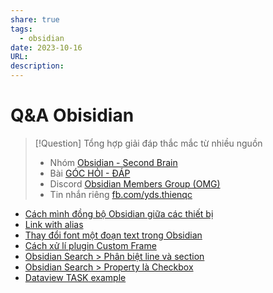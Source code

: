 ```yaml
---
share: true
tags:
  - obsidian
date: 2023-10-16
URL: 
description: 
---
```


# Q&A Obisidian

> [!Question] Tổng hợp giải đáp thắc mắc từ nhiều nguồn
> - Nhóm [Obsidian - Second Brain](https://www.facebook.com/groups/obsidian.secondbrain)
> - Bài [GÓC HỎI - ĐÁP](https://www.facebook.com/groups/obsidian.secondbrain/posts/601963171804489/)
> - Discord [Obsidian Members Group (OMG)](https://discord.com/channels/686053708261228577/944662832585277511)
> - Tin nhắn riêng [fb.com/yds.thienqc](http://m.me/yds.thienqc)

- [Cách mình đồng bộ Obsidian giữa các thiết bị](./C%C3%A1ch%20m%C3%ACnh%20%C4%91%E1%BB%93ng%20b%E1%BB%99%20Obsidian%20gi%E1%BB%AFa%20c%C3%A1c%20thi%E1%BA%BFt%20b%E1%BB%8B.md)
- [Link with alias](./Obsidian%20Aliases.md#Link%20with%20alias)
- [Thay đổi font một đoạn text trong Obsidian](./Thay%20%C4%91%E1%BB%95i%20font%20m%E1%BB%99t%20%C4%91o%E1%BA%A1n%20text%20trong%20Obsidian.md)
- [Cách xử lí plugin Custom Frame](./C%C3%A1ch%20x%E1%BB%AD%20l%C3%AD%20plugin%20Custom%20Frame.md)
- [Obsidian Search > Phân biệt line và section](./Obsidian%20Search.md#Phân%20biệt%20line%20và%20section)
- [Obsidian Search > Property là Checkbox](./Obsidian%20Search.md#Property%20là%20Checkbox)
- [Dataview TASK example](./Dataview%20TASK%20example.md)
